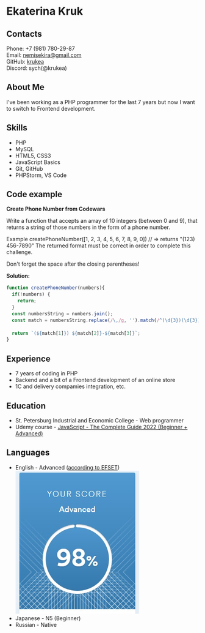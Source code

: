 # Ekaterina Kruk

## Contacts
Phone: +7 (981) 780-29-87  
Email: [nemisekira@gmail.com](mailto:nemisekira@gmail.com)  
GitHub: [krukea](https://github.com/krukea)  
Discord: sych(@krukea)

## About Me
I've been working as a PHP programmer for the last 7 years but now I want to switch to Frontend development.

## Skills
- PHP
- MySQL
- HTML5, CSS3
- JavaScript Basics
- Git, GitHub
- PHPStorm, VS Code

## Code example
**Create Phone Number from Codewars**

Write a function that accepts an array of 10 integers (between 0 and 9), that returns a string of those numbers in the form of a phone number.

Example
createPhoneNumber([1, 2, 3, 4, 5, 6, 7, 8, 9, 0]) // => returns "(123) 456-7890"
The returned format must be correct in order to complete this challenge.

Don't forget the space after the closing parentheses!

**Solution:**
```javascript
function createPhoneNumber(numbers){
  if(!numbers) {
    return;
  }
  const numbersString = numbers.join();
  const match = numbersString.replace(/\,/g, '').match(/^(\d{3})(\d{3})(\d{4})$/);
  
  return `(${match[1]}) ${match[2]}-${match[3]}`;
}
```

## Experience
- 7 years of coding in PHP  
- Backend and a bit of a Frontend development of an online store  
- 1C and delivery compamies integration, etc.

## Education
- St. Petersburg Industrial and Economic College - Web programmer
- Udemy course - [JavaScript - The Complete Guide 2022 (Beginner + Advanced)](https://www.udemy.com/course/javascript-the-complete-guide-2020-beginner-advanced/)

## Languages
- English - Advanced ([according to EFSET](https://www.efset.org/quick-check/))  
![English Level](/images/efset.jpg)
- Japanese - N5 (Beginner)
- Russian - Native
